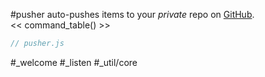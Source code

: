 #pusher auto-pushes items to your _private_ repo on [GitHub](https://github.com).  
<< command_table() >>

```js_removed:pusher.js
// pusher.js
```

#_welcome #_listen #_util/core